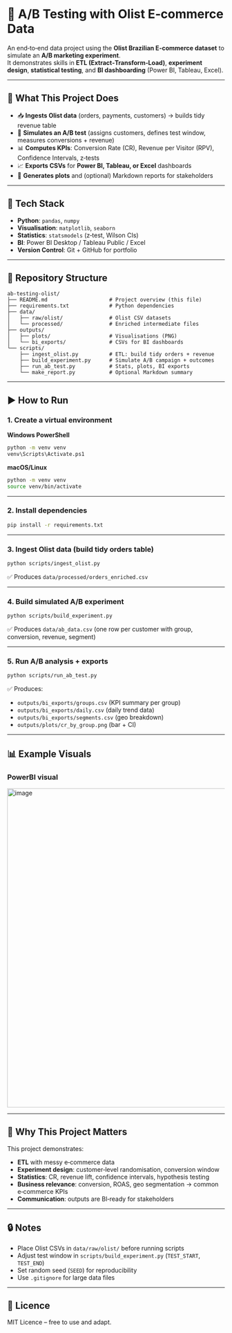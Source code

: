 # 🛒 A/B Testing with Olist E‑commerce Data

An end‑to‑end data project using the **Olist Brazilian E‑commerce dataset** to simulate an **A/B marketing experiment**.  
It demonstrates skills in **ETL (Extract‑Transform‑Load)**, **experiment design**, **statistical testing**, and **BI dashboarding** (Power BI, Tableau, Excel).

---

## 🚀 What This Project Does  
- 📥 **Ingests Olist data** (orders, payments, customers) → builds tidy revenue table  
- 🧪 **Simulates an A/B test** (assigns customers, defines test window, measures conversions + revenue)  
- 📊 **Computes KPIs**: Conversion Rate (CR), Revenue per Visitor (RPV), Confidence Intervals, z‑tests  
- 📈 **Exports CSVs** for **Power BI, Tableau, or Excel** dashboards  
- 📝 **Generates plots** and (optional) Markdown reports for stakeholders  

---

## 🧰 Tech Stack  
- **Python**: `pandas`, `numpy`  
- **Visualisation**: `matplotlib`, `seaborn`  
- **Statistics**: `statsmodels` (z‑test, Wilson CIs)  
- **BI**: Power BI Desktop / Tableau Public / Excel  
- **Version Control**: Git + GitHub for portfolio  

---

## 📁 Repository Structure  

```
ab-testing-olist/
├── README.md                    # Project overview (this file)
├── requirements.txt             # Python dependencies
├── data/
│   ├── raw/olist/               # Olist CSV datasets
│   └── processed/               # Enriched intermediate files
├── outputs/
│   ├── plots/                   # Visualisations (PNG)
│   └── bi_exports/              # CSVs for BI dashboards
└── scripts/
    ├── ingest_olist.py          # ETL: build tidy orders + revenue
    ├── build_experiment.py      # Simulate A/B campaign + outcomes
    ├── run_ab_test.py           # Stats, plots, BI exports
    └── make_report.py           # Optional Markdown summary
```

---

## ▶️ How to Run  

### 1. Create a virtual environment  

**Windows PowerShell**
```bash
python -m venv venv
venv\Scripts\Activate.ps1
```

**macOS/Linux**
```bash
python -m venv venv
source venv/bin/activate
```

---

### 2. Install dependencies  
```bash
pip install -r requirements.txt
```

---

### 3. Ingest Olist data (build tidy orders table)  
```bash
python scripts/ingest_olist.py
```
✅ Produces `data/processed/orders_enriched.csv`  

---

### 4. Build simulated A/B experiment  
```bash
python scripts/build_experiment.py
```
✅ Produces `data/ab_data.csv` (one row per customer with group, conversion, revenue, segment)  

---

### 5. Run A/B analysis + exports  
```bash
python scripts/run_ab_test.py
```
✅ Produces:  
- `outputs/bi_exports/groups.csv` (KPI summary per group)  
- `outputs/bi_exports/daily.csv` (daily trend data)  
- `outputs/bi_exports/segments.csv` (geo breakdown)  
- `outputs/plots/cr_by_group.png` (bar + CI)  

---

## 📊 Example Visuals  

### PowerBI visual
<img width="1314" height="738" alt="image" src="https://github.com/user-attachments/assets/8f093e61-098a-4f45-8878-1b0c42cf1243" />

---

## 🎯 Why This Project Matters  

This project demonstrates:  
- **ETL** with messy e‑commerce data  
- **Experiment design**: customer‑level randomisation, conversion window  
- **Statistics**: CR, revenue lift, confidence intervals, hypothesis testing  
- **Business relevance**: conversion, ROAS, geo segmentation → common e‑commerce KPIs  
- **Communication**: outputs are BI‑ready for stakeholders  

---

## 🔒 Notes  
- Place Olist CSVs in `data/raw/olist/` before running scripts  
- Adjust test window in `scripts/build_experiment.py` (`TEST_START`, `TEST_END`)  
- Set random seed (`SEED`) for reproducibility  
- Use `.gitignore` for large data files  

---

## 📄 Licence  
MIT Licence – free to use and adapt.  
